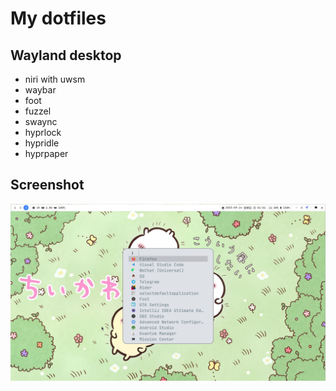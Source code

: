 # My dotfiles

## Wayland desktop

- niri with uwsm
- waybar
- foot
- fuzzel
- swaync
- hyprlock
- hypridle
- hyprpaper

## Screenshot

![Screenshot](./static/screenshot.png)
